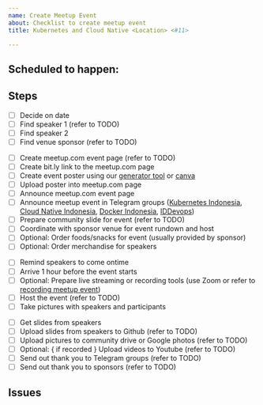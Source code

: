 ```yaml
---
name: Create Meetup Event
about: Checklist to create meetup event
title: Kubernetes and Cloud Native <Location> <#11>

---
```


## Scheduled to happen: <!-- Thu, 2019-11-21 -->

## Steps

<!--
These are the steps required to organize the meetup event.

Update the checklist accordingly and add comment for update on speakers, sponsors, venue.
-->
<!-- 2-4 weeks before the event -->
- [ ] Decide on date
- [ ] Find speaker 1 (refer to TODO)
- [ ] Find speaker 2
- [ ] Find venue sponsor (refer to TODO)

<!-- 1 week before the event -->
- [ ] Create meetup.com event page (refer to TODO)
- [ ] Create bit.ly link to the meetup.com page
- [ ] Create event poster using our [generator tool](https://github.com/cloudnative-id/artwork/tree/master/poster/generator) or [canva](https://www.canva.com/)
- [ ] Upload poster into meetup.com page
- [ ] Announce meetup.com event page
- [ ] Announce meetup event in Telegram groups ([Kubernetes Indonesia](https://t.me/kubernetesindonesia), [Cloud Native Indonesia](https://t.me/microserviceid), [Docker Indonesia](https://t.me/dockeridn), [IDDevops](https://t.me/IDDevOps))
- [ ] Prepare community slide for event (refer to TODO)
- [ ] Coordinate with sponsor venue for event rundown and host
- [ ] Optional: Order foods/snacks for event (usually provided by sponsor)
- [ ] Optional: Order merchandise for speakers

<!-- the meetup event day -->
- [ ] Remind speakers to come ontime
- [ ] Arrive 1 hour before the event starts
- [ ] Optional: Prepare live streaming or recording tools (use Zoom or refer to [recording meetup event](RECORDING_MEETUP_EVENT.md))
- [ ] Host the event (refer to TODO)
- [ ] Take pictures with speakers and participants

<!-- 3 days after the event -->
- [ ] Get slides from speakers
- [ ] Upload slides from speakers to Github (refer to TODO)
- [ ] Upload pictures to community drive or Google photos (refer to TODO)
- [ ] Optional: { if recorded } Upload videos to Youtube (refer to TODO)
- [ ] Send out thank you to Telegram groups (refer to TODO)
- [ ] Send out thank you to sponsors (refer to TODO)

## Issues

<!--
During process of organizing meetup, you might encounter issues. Get help in telegram channel for organizers.

Please list the issues here for documentation and future learning purpose.

Follow up with fellow Kubernetes and Cloud Native meetup organizers. You are not alone, ask for help.
We are here to help each other.

- [ ] Item 1
- [ ] Item 2
- [ ] Item 3
-->
